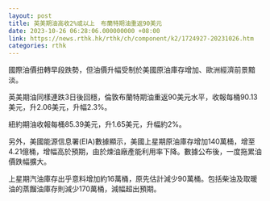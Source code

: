```yaml
---
layout: post
title: 英美期油高收2%或以上　布蘭特期油重返90美元
date: 2023-10-26 06:28:06.000000000 +08:00
link: https://news.rthk.hk/rthk/ch/component/k2/1724927-20231026.htm
categories: rthk
---
```


國際油價扭轉早段跌勢，但油價升幅受制於美國原油庫存增加、歐洲經濟前景黯淡。

英美期油同樣連跌3日後回穩，倫敦布蘭特期油重返90美元水平，收報每桶90.13美元，升2.06美元，升幅2.3%。

紐約期油收報每桶85.39美元，升1.65美元，升幅約2%。

另外，美國能源信息署(EIA)數據顯示，美國上星期原油庫存增加140萬桶，增至4.21億桶，增幅高於預期，由於煉油廠產能利用率下降。數據公布後，一度拖累油價跌幅擴大。

上星期汽油庫存出乎意料增加約16萬桶，原先估計減少90萬桶。包括柴油及取暖油的蒸餾油庫存則減少170萬桶，減幅超出預期。
